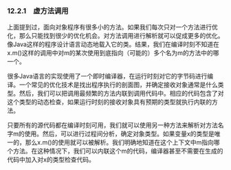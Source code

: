 ### 12.2.1　虚方法调用

上面提到过，面向对象程序有很多小的方法。如果我们每次只对一个方法进行优化，那么只能找到很少的优化机会。对方法调用进行解析就可以促成更多的优化。像Java这样的程序设计语言动态地载入它的类。结果，我们在编译时刻不知道在x.m()这样的调用中对m的某次使用到底指向（可能的）多个名为m的方法中的哪一个。

很多Java语言的实现使用了一个即时编译器，在运行时刻对它的字节码进行编译。一个常见的优化技术是找出程序执行的剖面图，并确定接收对象通常是什么类型。然后，我们可以把调用最频繁的方法内联到调用代码中。相应的代码包含了对这个类型的动态检查，如果运行时刻的接收对象具有预期的类型就执行内联的方法。

只要所有的源代码都在编译时刻可用，我们就可以使用另一种方法来解析对方法名字m的使用。然后，可以进行过程间分析，确定对象类型。如果变量x的类型是唯一的，那么x.m()的使用就可以被解析。我们明确地知道在这个上下文中m指向哪个方法。在这种情况下，我们可以内联这个m的代码，编译器甚至不需要在生成的代码中加入对x的类型检查代码。